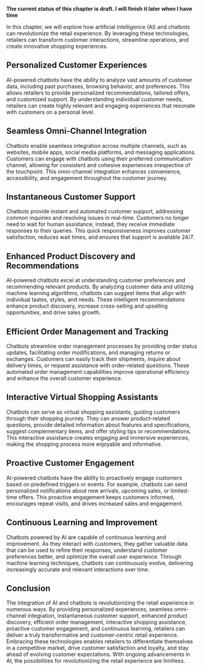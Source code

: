 **The current status of this chapter is draft. I will finish it later when I have time**

In this chapter, we will explore how artificial intelligence (AI) and chatbots can revolutionize the retail experience. By leveraging these technologies, retailers can transform customer interactions, streamline operations, and create innovative shopping experiences.

Personalized Customer Experiences
---------------------------------

AI-powered chatbots have the ability to analyze vast amounts of customer data, including past purchases, browsing behavior, and preferences. This allows retailers to provide personalized recommendations, tailored offers, and customized support. By understanding individual customer needs, retailers can create highly relevant and engaging experiences that resonate with customers on a personal level.

Seamless Omni-Channel Integration
---------------------------------

Chatbots enable seamless integration across multiple channels, such as websites, mobile apps, social media platforms, and messaging applications. Customers can engage with chatbots using their preferred communication channel, allowing for consistent and cohesive experiences irrespective of the touchpoint. This omni-channel integration enhances convenience, accessibility, and engagement throughout the customer journey.

Instantaneous Customer Support
------------------------------

Chatbots provide instant and automated customer support, addressing common inquiries and resolving issues in real-time. Customers no longer need to wait for human assistance; instead, they receive immediate responses to their queries. This quick responsiveness improves customer satisfaction, reduces wait times, and ensures that support is available 24/7.

Enhanced Product Discovery and Recommendations
----------------------------------------------

AI-powered chatbots excel at understanding customer preferences and recommending relevant products. By analyzing customer data and utilizing machine learning algorithms, chatbots can suggest items that align with individual tastes, styles, and needs. These intelligent recommendations enhance product discovery, increase cross-selling and upselling opportunities, and drive sales growth.

Efficient Order Management and Tracking
---------------------------------------

Chatbots streamline order management processes by providing order status updates, facilitating order modifications, and managing returns or exchanges. Customers can easily track their shipments, inquire about delivery times, or request assistance with order-related questions. These automated order management capabilities improve operational efficiency and enhance the overall customer experience.

Interactive Virtual Shopping Assistants
---------------------------------------

Chatbots can serve as virtual shopping assistants, guiding customers through their shopping journey. They can answer product-related questions, provide detailed information about features and specifications, suggest complementary items, and offer styling tips or recommendations. This interactive assistance creates engaging and immersive experiences, making the shopping process more enjoyable and informative.

Proactive Customer Engagement
-----------------------------

AI-powered chatbots have the ability to proactively engage customers based on predefined triggers or events. For example, chatbots can send personalized notifications about new arrivals, upcoming sales, or limited-time offers. This proactive engagement keeps customers informed, encourages repeat visits, and drives increased sales and engagement.

Continuous Learning and Improvement
-----------------------------------

Chatbots powered by AI are capable of continuous learning and improvement. As they interact with customers, they gather valuable data that can be used to refine their responses, understand customer preferences better, and optimize the overall user experience. Through machine learning techniques, chatbots can continuously evolve, delivering increasingly accurate and relevant interactions over time.

Conclusion
----------

The integration of AI and chatbots is revolutionizing the retail experience in numerous ways. By providing personalized experiences, seamless omni-channel integration, instantaneous customer support, enhanced product discovery, efficient order management, interactive shopping assistance, proactive customer engagement, and continuous learning, retailers can deliver a truly transformative and customer-centric retail experience. Embracing these technologies enables retailers to differentiate themselves in a competitive market, drive customer satisfaction and loyalty, and stay ahead of evolving customer expectations. With ongoing advancements in AI, the possibilities for revolutionizing the retail experience are limitless.
